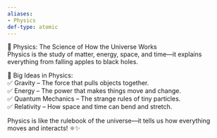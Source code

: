 ```yaml
---
aliases:
- Physics
def-type: atomic
---
```

   
🔬 Physics: The Science of How the Universe Works   
Physics is the study of matter, energy, space, and time—it explains everything from falling apples to black holes.   
   
🔹 Big Ideas in Physics:   
✅ Gravity – The force that pulls objects together.   
✅ Energy – The power that makes things move and change.   
✅ Quantum Mechanics – The strange rules of tiny particles.   
✅ Relativity – How space and time can bend and stretch.   
   
Physics is like the rulebook of the universe—it tells us how everything moves and interacts! ⚛️✨